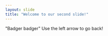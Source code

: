 ```yaml
---
layout: slide
title: "Welcome to our second slide!"
---
```

"Badger badger"
Use the left arrow to go back!
